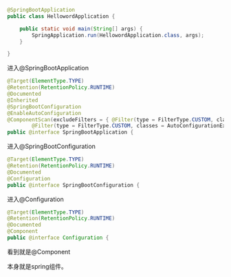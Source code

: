 ```java
@SpringBootApplication
public class HellowordApplication {

    public static void main(String[] args) {
        SpringApplication.run(HellowordApplication.class, args);
    }

}
```
进入@SpringBootApplication
```java
@Target(ElementType.TYPE)
@Retention(RetentionPolicy.RUNTIME)
@Documented
@Inherited
@SpringBootConfiguration
@EnableAutoConfiguration
@ComponentScan(excludeFilters = { @Filter(type = FilterType.CUSTOM, classes = TypeExcludeFilter.class),
		@Filter(type = FilterType.CUSTOM, classes = AutoConfigurationExcludeFilter.class) })
public @interface SpringBootApplication {
```
进入@SpringBootConfiguration
```java
@Target(ElementType.TYPE)
@Retention(RetentionPolicy.RUNTIME)
@Documented
@Configuration
public @interface SpringBootConfiguration {
```
进入@Configuration
```java
@Target(ElementType.TYPE)
@Retention(RetentionPolicy.RUNTIME)
@Documented
@Component
public @interface Configuration {
```
看到就是@Component

本身就是spring组件。

